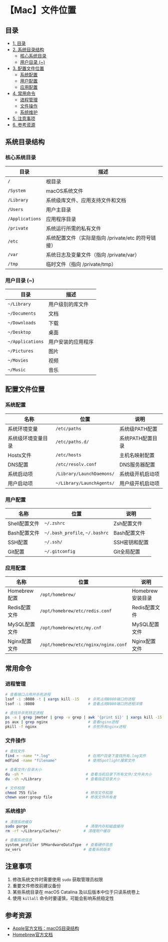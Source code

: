 # 【Mac】文件位置

## 目录
- [1. 目录](#目录)
- [2. 系统目录结构](#系统目录结构)
    - [核心系统目录](#核心系统目录)
    - [用户目录 (~)](#用户目录)
- [3. 配置文件位置](#配置文件位置)
    - [系统配置](#系统配置)
    - [用户配置](#用户配置)
    - [应用配置](#应用配置)
- [4. 常用命令](#常用命令)
    - [进程管理](#进程管理)
    - [文件操作](#文件操作)
    - [系统维护](#系统维护)
- [5. 注意事项](#注意事项)
- [6. 参考资源](#参考资源)



## 系统目录结构

### 核心系统目录

| 目录           | 描述                                    |
|--------------|---------------------------------------|
| `/`          | 根目录                                   |
| `/System`    | macOS系统文件                             |
| `/Library`   | 系统级库文件、应用支持文件和文档                      |
| `/Users`     | 用户主目录                                 |
| `/Applications` | 应用程序目录                               |
| `/private`   | 系统运行所需的私有文件                           |
| `/etc`       | 系统配置文件（实际是指向 /private/etc 的符号链接）      |
| `/var`       | 系统日志及变量文件（指向 /private/var）            |
| `/tmp`       | 临时文件（指向 /private/tmp）                 |

### 用户目录 (~)

| 目录               | 描述                              |
|------------------|----------------------------------|
| `~/Library`      | 用户级别的库文件                        |
| `~/Documents`    | 文档                              |
| `~/Downloads`    | 下载                              |
| `~/Desktop`      | 桌面                              |
| `~/Applications` | 用户安装的应用程序                       |
| `~/Pictures`     | 图片                              |
| `~/Movies`       | 视频                              |
| `~/Music`        | 音乐                              |

## 配置文件位置

### 系统配置

| 名称                    | 位置                                          | 说明                    |
|-----------------------|---------------------------------------------|------------------------|
| 系统环境变量              | `/etc/paths`                                | 系统级PATH配置            |
| 系统级环境变量目录          | `/etc/paths.d/`                             | 系统PATH配置目录           |
| Hosts文件              | `/etc/hosts`                                | 主机名映射配置              |
| DNS配置                | `/etc/resolv.conf`                          | DNS服务器配置             |
| 系统启动项               | `/Library/LaunchDaemons/`                   | 系统级开机启动项            |
| 用户启动项               | `~/Library/LaunchAgents/`                   | 用户级开机启动项            |

### 用户配置

| 名称                    | 位置                                          | 说明                    |
|-----------------------|---------------------------------------------|------------------------|
| Shell配置文件            | `~/.zshrc`                                  | Zsh配置文件              |
| Bash配置文件             | `~/.bash_profile`, `~/.bashrc`              | Bash配置文件             |
| SSH配置                | `~/.ssh/`                                   | SSH密钥和配置             |
| Git配置                | `~/.gitconfig`                              | Git全局配置              |

### 应用配置

| 名称                    | 位置                                          | 说明                    |
|-----------------------|---------------------------------------------|------------------------|
| Homebrew配置           | `/opt/homebrew/`                            | Homebrew安装目录         |
| Redis配置文件            | `/opt/homebrew/etc/redis.conf`              | Redis配置文件            |
| MySQL配置文件            | `/opt/homebrew/etc/my.cnf`                  | MySQL配置文件            |
| Nginx配置文件            | `/opt/homebrew/etc/nginx/nginx.conf`        | Nginx配置文件            |

## 常用命令

### 进程管理

```bash
# 查看端口占用并杀死进程
lsof -i :8080 -t | xargs kill -15    # 杀死占用8080端口的进程
lsof -i :8080                        # 查看占用8080端口的进程详情

# 查找并杀死特定进程
ps -a | grep jmeter | grep -v grep | awk '{print $1}' | xargs kill -15    # 杀死jmeter进程
ps aux | grep nginx                  # 查看nginx进程
pkill -f nginx                       # 杀死所有nginx进程
```

### 文件操作

```bash
# 查找文件
find ~ -name "*.log"                 # 在用户目录下查找所有.log文件
mdfind -name "filename"              # 使用Spotlight搜索文件

# 查看文件/目录大小
du -sh *                            # 查看当前目录下所有文件/文件夹大小
du -sh ~/Library                    # 查看指定目录大小

# 文件权限
chmod 755 file                      # 修改文件权限
chown user:group file               # 修改文件所有者
```

### 系统维护

```bash
# 清理系统缓存
sudo purge                          # 清理内存和磁盘缓存
rm -rf ~/Library/Caches/*          # 清理用户缓存

# 查看系统信息
system_profiler SPHardwareDataType  # 查看硬件信息
sw_vers                            # 查看系统版本
```

## 注意事项

1. 修改系统文件时需要使用 `sudo` 获取管理员权限
2. 重要文件修改前建议备份
3. 某些系统目录在 macOS Catalina 及以后版本中位于只读系统卷上
4. 使用 `killall` 命令时要谨慎，可能会影响系统稳定性

## 参考资源

- [Apple官方文档：macOS目录结构](https://developer.apple.com/library/archive/documentation/FileManagement/Conceptual/FileSystemProgrammingGuide/FileSystemOverview/FileSystemOverview.html)
- [Homebrew官方文档](https://docs.brew.sh/)
